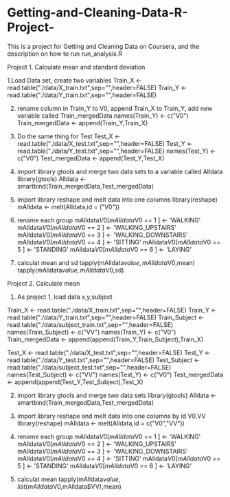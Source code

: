 Getting-and-Cleaning-Data-R-Project-
====================================

This is a project for Getting and Cleaning Data on Coursera, and the description on how to run run_analysis.R

Project 1. Calculate mean and standard deviation

1.Load Data set, create two variables
Train_X <- read.table("./data/X_train.txt",sep="",header=FALSE)
Train_Y <- read.table("./data/Y_train.txt",sep="",header=FALSE)

2. rename column in Train_Y to V0, append Train_X to Train_Y, add new variable called Train_mergedData
names(Train_Y) <- c("V0")
Train_mergedData <- append(Train_Y,Train_X)

3. Do the same thing for Test
Test_X <- read.table("./data/X_test.txt",sep="",header=FALSE)
Test_Y <- read.table("./data/Y_test.txt",sep="",header=FALSE)
names(Test_Y) <- c("V0")
Test_mergedData <- append(Test_Y,Test_X)

4. import library gtools and merge two data sets to a variable called Alldata
library(gtools) 
Alldata <- smartbind(Train_mergedData,Test_mergedData)

5. import library reshape and melt data into one columns
library(reshape)
mAlldata <- melt(Alldata,id = ("V0"))

6. rename each group
mAlldata$V0[mAlldata$V0 == 1 ] <- 'WALKING'
mAlldata$V0[mAlldata$V0 == 2 ] <- 'WALKING_UPSTAIRS'
mAlldata$V0[mAlldata$V0 == 3 ] <- 'WALKING_DOWNSTAIRS'
mAlldata$V0[mAlldata$V0 == 4 ] <- 'SITTING'
mAlldata$V0[mAlldata$V0 == 5 ] <- 'STANDING'
mAlldata$V0[mAlldata$V0 == 6 ] <- 'LAYING'

7. calculat mean and sd
tapply(mAlldata$value,mAlldata$V0,mean)
tapply(mAlldata$value,mAlldata$V0,sd)



Project 2. Calculate mean
1. As project 1, load data x,y,subject

Train_X <- read.table("./data/X_train.txt",sep="",header=FALSE)
Train_Y <- read.table("./data/Y_train.txt",sep="",header=FALSE)
Train_Subject <- read.table("./data/subject_train.txt",sep="",header=FALSE)
names(Train_Subject) <- c("VV")
names(Train_Y) <- c("V0")
Train_mergedData <- append(append(Train_Y,Train_Subject),Train_X)

Test_X <- read.table("./data/X_test.txt",sep="",header=FALSE)
Test_Y <- read.table("./data/Y_test.txt",sep="",header=FALSE)
Test_Subject <- read.table("./data/subject_test.txt",sep="",header=FALSE)
names(Test_Subject) <- c("VV")
names(Test_Y) <- c("V0")
Test_mergedData <- append(append(Test_Y,Test_Subject),Test_X)

2. import library gtools and merge two data sets
library(gtools) 
Alldata <- smartbind(Train_mergedData,Test_mergedData)


3. import library reshape and melt data into one columns by id V0,VV
library(reshape)
mAlldata <- melt(Alldata,id = c("V0","VV"))

4. rename each group
mAlldata$V0[mAlldata$V0 == 1 ] <- 'WALKING'
mAlldata$V0[mAlldata$V0 == 2 ] <- 'WALKING_UPSTAIRS'
mAlldata$V0[mAlldata$V0 == 3 ] <- 'WALKING_DOWNSTAIRS'
mAlldata$V0[mAlldata$V0 == 4 ] <- 'SITTING'
mAlldata$V0[mAlldata$V0 == 5 ] <- 'STANDING'
mAlldata$V0[mAlldata$V0 == 6 ] <- 'LAYING'

5. calculat mean 
tapply(mAlldata$value,list(mAlldata$V0,mAlldata$VV),mean)

